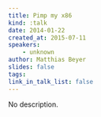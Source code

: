 ```yaml
---
title: Pimp my x86
kind: :talk
date: 2014-01-22
created_at: 2015-07-11
speakers:
    - unknown
author: Matthias Beyer
slides: false
tags:
link_in_talk_list: false
---
```


No description.
